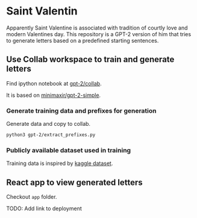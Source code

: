 # Saint Valentin

Apparently Saint Valentine is associated with tradition of courtly love and modern Valentines day. This repository is a GPT-2 version of him that tries to generate letters based on a predefined starting sentences.

## Use Collab workspace to train and generate letters

Find ipython notebook at [gpt-2/collab](gpt-2/collab_generation.ipynb).

It is based on [minimaxir/gpt-2-simple](https://github.com/minimaxir/gpt-2-simple#gpt-2-simple).

### Generate training data and prefixes for generation

Generate data and copy to collab.

```bash
python3 gpt-2/extract_prefixes.py
```

### Publicly available dataset used in training

Training data is inspired by [kaggle dataset](https://www.kaggle.com/fillerink/love-letters).

## React app to view generated letters

Checkout `app` folder.

TODO: Add link to deployment